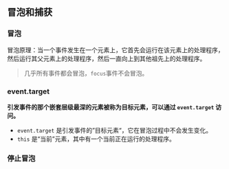 ## 冒泡和捕获

### 冒泡

冒泡原理：当一个事件发生在一个元素上，它首先会运行在该元素上的处理程序，然后运行其父元素上的处理程序，然后一直向上到其他祖先上的处理程序。

> 几乎所有事件都会冒泡，`focus`事件不会冒泡。

### event.target

**引发事件的那个嵌套层级最深的元素被称为目标元素，可以通过 `event.target` 访问。**

- `event.target` 是引发事件的”目标元素“，它在冒泡过程中不会发生变化。
- `this` 是“当前”元素，其中有一个当前正在运行的处理程序。

### 停止冒泡



